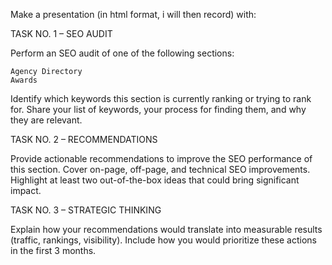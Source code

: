 Make a presentation (in html format, i will then record) with:


TASK NO. 1 – SEO AUDIT


Perform an SEO audit of one of the following sections:

    Agency Directory
    Awards

Identify which keywords this section is currently ranking or trying to rank for. Share your list of keywords, your process for finding them, and why they are relevant.

TASK NO. 2 – RECOMMENDATIONS

Provide actionable recommendations to improve the SEO performance of this section. Cover on-page, off-page, and technical SEO improvements. Highlight at least two out-of-the-box ideas that could bring significant impact.

TASK NO. 3 – STRATEGIC THINKING

Explain how your recommendations would translate into measurable results (traffic, rankings, visibility). Include how you would prioritize these actions in the first 3 months.
